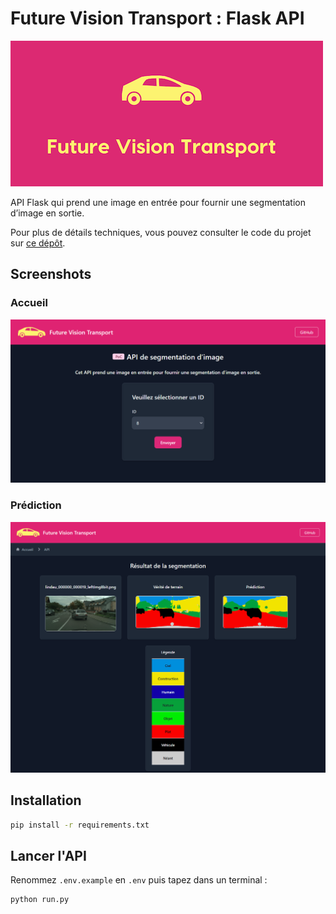 # Future Vision Transport : Flask API

![Logo](screenshots/logo.png)

API Flask qui prend une image en entrée pour fournir une segmentation d’image en sortie.

Pour plus de détails techniques, vous pouvez consulter le code du projet sur [ce dépôt](https://github.com/Abdess/Future-Vision-Transport).

## Screenshots

### Accueil

![Accueil](screenshots/FVT_Home.png)

### Prédiction

![Prédiction](screenshots/FVT_Prediction.png)

## Installation

```sh
pip install -r requirements.txt
```

## Lancer l'API

Renommez `.env.example` en `.env` puis tapez dans un terminal :

```sh
python run.py
```

